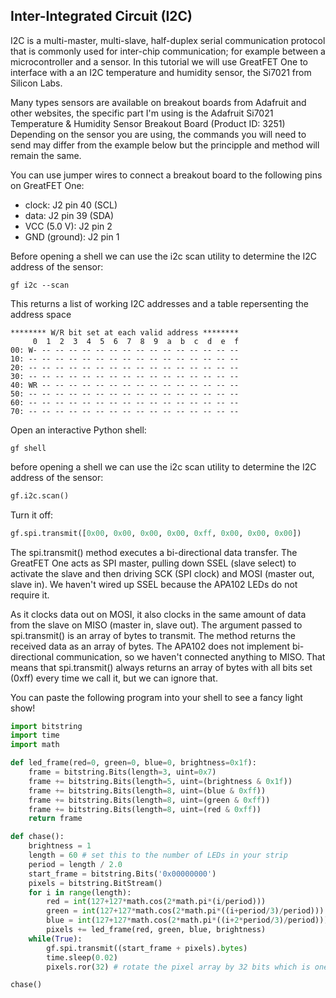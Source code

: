 ## Inter-Integrated Circuit (I2C)

I2C is a multi-master, multi-slave, half-duplex serial communication protocol that is commonly used for
inter-chip communication; for example between a microcontroller and a sensor. In this tutorial we will use GreatFET One to interface with a
an I2C temperature and humidity sensor, the Si7021 from Silicon Labs.

Many types sensors are available on breakout boards from Adafruit and other websites, the specific part I'm using is the Adafruit Si7021 Temperature & Humidity Sensor Breakout Board
(Product ID: 3251) Depending on the sensor you are using, the commands you will need to send may differ from the example below but the principple and method will remain the same. 

You can use jumper wires to connect a breakout board to the following pins on GreatFET One:

* clock: J2 pin 40 (SCL)
* data: J2 pin 39 (SDA)
* VCC (5.0 V): J2 pin 2
* GND (ground): J2 pin 1

Before opening a shell we can use the i2c scan utility to determine the I2C address of the sensor:

```terminal
gf i2c --scan
```

This returns a list of working I2C addresses and a table repersenting the address space

```terminal
******** W/R bit set at each valid address ********
     0  1  2  3  4  5  6  7  8  9  a  b  c  d  e  f
00: W- -- -- -- -- -- -- -- -- -- -- -- -- -- -- --
10: -- -- -- -- -- -- -- -- -- -- -- -- -- -- -- --
20: -- -- -- -- -- -- -- -- -- -- -- -- -- -- -- --
30: -- -- -- -- -- -- -- -- -- -- -- -- -- -- -- --
40: WR -- -- -- -- -- -- -- -- -- -- -- -- -- -- --
50: -- -- -- -- -- -- -- -- -- -- -- -- -- -- -- --
60: -- -- -- -- -- -- -- -- -- -- -- -- -- -- -- --
70: -- -- -- -- -- -- -- -- -- -- -- -- -- -- -- --
```

Open an interactive Python shell:

```
gf shell
```

before opening a shell we can use the i2c scan utility to determine the I2C address of the sensor:

```python
gf.i2c.scan()
```

Turn it off:

```python
gf.spi.transmit([0x00, 0x00, 0x00, 0x00, 0xff, 0x00, 0x00, 0x00])
```

The spi.transmit() method executes a bi-directional data transfer.  The
GreatFET One acts as SPI master, pulling down SSEL (slave select) to activate
the slave and then driving SCK (SPI clock) and MOSI (master out, slave in).  We
haven't wired up SSEL because the APA102 LEDs do not require it.

As it clocks data out on MOSI, it also clocks in the same amount of data from
the slave on MISO (master in, slave out).  The argument passed to
spi.transmit() is an array of bytes to transmit.  The method returns the
received data as an array of bytes.  The APA102 does not implement
bi-directional communication, so we haven't connected anything to MISO.  That
means that spi.transmit() always returns an array of bytes with all bits set
(0xff) every time we call it, but we can ignore that.

You can paste the following program into your shell to see a fancy light show!

```python
import bitstring
import time
import math

def led_frame(red=0, green=0, blue=0, brightness=0x1f):
    frame = bitstring.Bits(length=3, uint=0x7)
    frame += bitstring.Bits(length=5, uint=(brightness & 0x1f))
    frame += bitstring.Bits(length=8, uint=(blue & 0xff))
    frame += bitstring.Bits(length=8, uint=(green & 0xff))
    frame += bitstring.Bits(length=8, uint=(red & 0xff))
    return frame

def chase():
    brightness = 1
    length = 60 # set this to the number of LEDs in your strip
    period = length / 2.0
    start_frame = bitstring.Bits('0x00000000')
    pixels = bitstring.BitStream()
    for i in range(length):
        red = int(127+127*math.cos(2*math.pi*(i/period)))
        green = int(127+127*math.cos(2*math.pi*((i+period/3)/period)))
        blue = int(127+127*math.cos(2*math.pi*((i+2*period/3)/period)))
        pixels += led_frame(red, green, blue, brightness)
    while(True):
        gf.spi.transmit((start_frame + pixels).bytes)
        time.sleep(0.02)
        pixels.ror(32) # rotate the pixel array by 32 bits which is one LED

chase()
```
